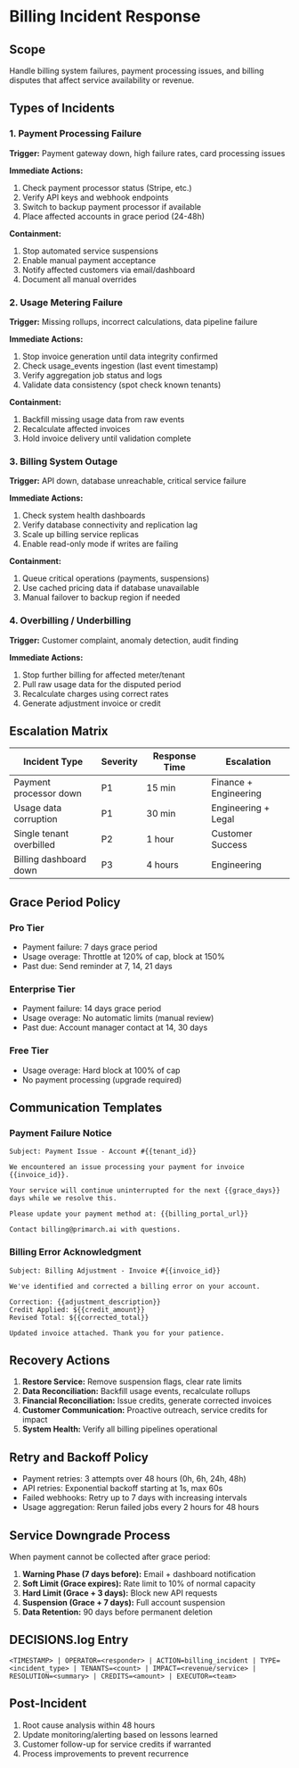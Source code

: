 # Billing Incident Response

## Scope
Handle billing system failures, payment processing issues, and billing disputes that affect service availability or revenue.

## Types of Incidents

### 1. Payment Processing Failure
**Trigger:** Payment gateway down, high failure rates, card processing issues

**Immediate Actions:**
1. Check payment processor status (Stripe, etc.)
2. Verify API keys and webhook endpoints
3. Switch to backup payment processor if available
4. Place affected accounts in grace period (24-48h)

**Containment:**
1. Stop automated service suspensions
2. Enable manual payment acceptance
3. Notify affected customers via email/dashboard
4. Document all manual overrides

### 2. Usage Metering Failure
**Trigger:** Missing rollups, incorrect calculations, data pipeline failure

**Immediate Actions:**
1. Stop invoice generation until data integrity confirmed
2. Check usage_events ingestion (last event timestamp)
3. Verify aggregation job status and logs
4. Validate data consistency (spot check known tenants)

**Containment:**
1. Backfill missing usage data from raw events
2. Recalculate affected invoices
3. Hold invoice delivery until validation complete

### 3. Billing System Outage  
**Trigger:** API down, database unreachable, critical service failure

**Immediate Actions:**
1. Check system health dashboards
2. Verify database connectivity and replication lag
3. Scale up billing service replicas
4. Enable read-only mode if writes are failing

**Containment:**
1. Queue critical operations (payments, suspensions)
2. Use cached pricing data if database unavailable
3. Manual failover to backup region if needed

### 4. Overbilling / Underbilling
**Trigger:** Customer complaint, anomaly detection, audit finding

**Immediate Actions:**
1. Stop further billing for affected meter/tenant
2. Pull raw usage data for the disputed period
3. Recalculate charges using correct rates
4. Generate adjustment invoice or credit

## Escalation Matrix

| Incident Type | Severity | Response Time | Escalation |
|---------------|----------|---------------|------------|
| Payment processor down | P1 | 15 min | Finance + Engineering |
| Usage data corruption | P1 | 30 min | Engineering + Legal |
| Single tenant overbilled | P2 | 1 hour | Customer Success |
| Billing dashboard down | P3 | 4 hours | Engineering |

## Grace Period Policy

### Pro Tier
- Payment failure: 7 days grace period
- Usage overage: Throttle at 120% of cap, block at 150%
- Past due: Send reminder at 7, 14, 21 days

### Enterprise Tier  
- Payment failure: 14 days grace period
- Usage overage: No automatic limits (manual review)
- Past due: Account manager contact at 14, 30 days

### Free Tier
- Usage overage: Hard block at 100% of cap
- No payment processing (upgrade required)

## Communication Templates

### Payment Failure Notice
```
Subject: Payment Issue - Account #{{tenant_id}}

We encountered an issue processing your payment for invoice {{invoice_id}}. 

Your service will continue uninterrupted for the next {{grace_days}} days while we resolve this.

Please update your payment method at: {{billing_portal_url}}

Contact billing@primarch.ai with questions.
```

### Billing Error Acknowledgment
```
Subject: Billing Adjustment - Invoice #{{invoice_id}}

We've identified and corrected a billing error on your account.

Correction: {{adjustment_description}}
Credit Applied: ${{credit_amount}}
Revised Total: ${{corrected_total}}

Updated invoice attached. Thank you for your patience.
```

## Recovery Actions

1. **Restore Service:** Remove suspension flags, clear rate limits
2. **Data Reconciliation:** Backfill usage events, recalculate rollups
3. **Financial Reconciliation:** Issue credits, generate corrected invoices
4. **Customer Communication:** Proactive outreach, service credits for impact
5. **System Health:** Verify all billing pipelines operational

## Retry and Backoff Policy

- Payment retries: 3 attempts over 48 hours (0h, 6h, 24h, 48h)
- API retries: Exponential backoff starting at 1s, max 60s
- Failed webhooks: Retry up to 7 days with increasing intervals
- Usage aggregation: Rerun failed jobs every 2 hours for 48 hours

## Service Downgrade Process

When payment cannot be collected after grace period:

1. **Warning Phase (7 days before):** Email + dashboard notification
2. **Soft Limit (Grace expires):** Rate limit to 10% of normal capacity  
3. **Hard Limit (Grace + 3 days):** Block new API requests
4. **Suspension (Grace + 7 days):** Full account suspension
5. **Data Retention:** 90 days before permanent deletion

## DECISIONS.log Entry

```
<TIMESTAMP> | OPERATOR=<responder> | ACTION=billing_incident | TYPE=<incident_type> | TENANTS=<count> | IMPACT=<revenue/service> | RESOLUTION=<summary> | CREDITS=<amount> | EXECUTOR=<team>
```

## Post-Incident

1. Root cause analysis within 48 hours
2. Update monitoring/alerting based on lessons learned  
3. Customer follow-up for service credits if warranted
4. Process improvements to prevent recurrence
